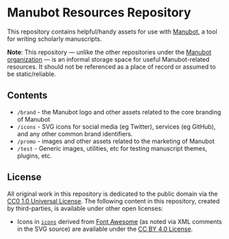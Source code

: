 # Manubot Resources Repository

This repository contains helpful/handy assets for use with [Manubot](https://manubot.org/ "Manubot"), a tool for writing scholarly manuscripts.

**Note**: This repository — unlike the other repositories under the [Manubot organization](https://github.com/manubot) — is an informal storage space for useful Manubot-related resources.
It should not be referenced as a place of record or assumed to be static/reliable.

## Contents

- `/brand` - the Manubot logo and other assets related to the core branding of Manubot
- `/icons` - SVG icons for social media (eg Twitter), services (eg GitHub), and any other common brand identifiers.
- `/promo` - images and other assets related to the marketing of Manubot
- `/test` - Generic images, utilities, etc for testing manuscript themes, plugins, etc.

## License

All original work in this repository is dedicated to the public domain via the [CC0 1.0 Universal License](license.md).
The following content in this repository, created by third-parties, is available under other open licenses:

+ Icons in [`icons`](icons) derived from [Font Awesome](https://fontawesome.com/license/free) (as noted via XML comments in the SVG source) are available under the [CC BY 4.0 License](https://creativecommons.org/licenses/by/4.0/).
